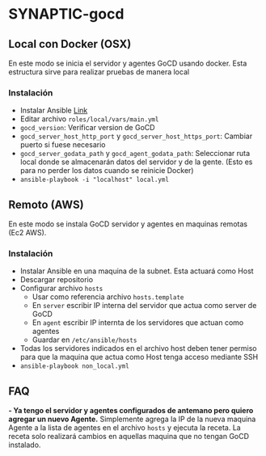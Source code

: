 # SYNAPTIC-gocd

## Local con Docker (OSX)
  
En este modo se inicia el servidor y agentes GoCD usando docker. Esta estructura sirve para realizar pruebas de manera local

### Instalación

- Instalar Ansible [Link](http://docs.ansible.com/ansible/latest/installation_guide/intro_installation.html)
- Editar archivo ```roles/local/vars/main.yml```
 - ```gocd_version```: Verificar version de GoCD
 - ```gocd_server_host_http_port``` y ```gocd_server_host_https_port```: Cambiar puerto si fuese necesario
 - ```gocd_server_godata_path``` y ```gocd_agent_godata_path```: Seleccionar ruta local donde se almacenarán datos del servidor y de la gente. (Esto es para no perder los datos cuando se reinicie Docker)
- ```ansible-playbook -i "localhost" local.yml```

## Remoto (AWS)

En este modo se instala GoCD servidor y agentes en maquinas remotas (Ec2 AWS).

### Instalación

- Instalar Ansible en una maquina de la subnet. Esta actuará como Host
- Descargar repositorio
- Configurar archivo ```hosts```
  - Usar como referencia archivo ```hosts.template```
  - En ```server``` escribir IP interna del servidor que actua como server de GoCD
  - En ```agent``` escribir IP internta de los servidores que actuan como agentes
  - Guardar en ```/etc/ansible/hosts```
- Todas los servidores indicados en el archivo host deben tener permiso para que la maquina que actua como Host tenga acceso mediante SSH
- ```ansible-playbook non_local.yml```


## FAQ

<b>- Ya tengo el servidor y agentes configurados de antemano pero quiero agregar un nuevo Agente.</b>
Simplemente agrega la IP de la nueva maquina Agente a la lista de agentes en el archivo ```hosts``` y ejecuta la receta. La receta solo realizará cambios en aquellas maquina que no tengan GoCD instalado.
